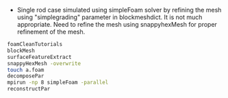 * Single rod case simulated using simpleFoam solver by refining the mesh using "simplegrading" parameter in blockmeshdict. It is not much appropriate. Need to refine the mesh using snappyhexMesh for proper refinement of the mesh.


```sh
foamCleanTutorials
blockMesh
surfaceFeatureExtract
snappyHexMesh -overwrite
touch a.foam
decomposePar
mpirun -np 8 simpleFoam -parallel
reconstructPar
```
